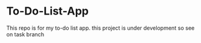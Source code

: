 # To-Do-List-App
This repo is for my to-do list app. 
this project is under development so see on task branch
